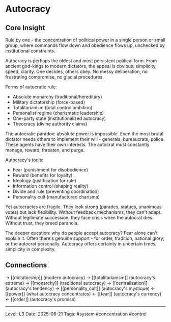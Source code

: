 # Autocracy

## Core Insight
Rule by one - the concentration of political power in a single person or small group, where commands flow down and obedience flows up, unchecked by institutional constraints.

Autocracy is perhaps the oldest and most persistent political form. From ancient god-kings to modern dictators, the appeal is obvious: simplicity, speed, clarity. One decides, others obey. No messy deliberation, no frustrating compromise, no glacial procedures.

Forms of autocratic rule:
- Absolute monarchy (traditional/hereditary)
- Military dictatorship (force-based)
- Totalitarianism (total control ambition)
- Personalist regime (charismatic leadership)
- One-party state (institutionalized autocracy)
- Theocracy (divine authority claims)

The autocratic paradox: absolute power is impossible. Even the most brutal dictator needs others to implement their will - generals, bureaucrats, police. These agents have their own interests. The autocrat must constantly manage, reward, threaten, and purge.

Autocracy's tools:
- Fear (punishment for disobedience)
- Reward (benefits for loyalty)
- Ideology (justification for rule)
- Information control (shaping reality)
- Divide and rule (preventing coordination)
- Personality cult (manufactured charisma)

Yet autocracies are fragile. They look strong (parades, statues, unanimous votes) but lack flexibility. Without feedback mechanisms, they can't adapt. Without legitimate succession, they face crisis when the autocrat dies. Without trust, they breed paranoia.

The deeper question: why do people accept autocracy? Fear alone can't explain it. Often there's genuine support - for order, tradition, national glory, or the autocrat personally. Autocracy offers certainty in uncertain times, simplicity in complexity.

## Connections
→ [[dictatorship]] (modern autocracy)
→ [[totalitarianism]] (autocracy's extreme)
→ [[monarchy]] (traditional autocracy)
→ [[centralization]] (autocracy's tendency)
→ [[personality_cult]] (autocracy's mystique)
← [[power]] (what autocracy concentrates)
← [[fear]] (autocracy's currency)
← [[order]] (autocracy's promise)

---
Level: L3
Date: 2025-06-21
Tags: #system #concentration #control